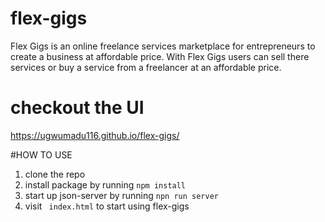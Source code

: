 # flex-gigs

Flex Gigs is an online freelance services marketplace for entrepreneurs to create a business at affordable price. With Flex Gigs users can sell there services or buy a service from a freelancer at an affordable price.

# checkout the UI 
https://ugwumadu116.github.io/flex-gigs/

#HOW TO USE 
1. clone the repo
2. install package by running `npm install`
3. start up json-server by running `npn run server`
4. visit ` index.html` to start using flex-gigs
